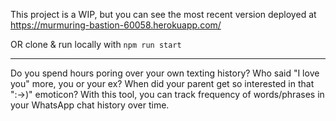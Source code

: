 This project is a WIP, but you can see the most recent version deployed at https://murmuring-bastion-60058.herokuapp.com/

OR clone & run locally with `npm run start`

---

Do you spend hours poring over your own texting history? Who said "I love you" more, you or your ex? When did your parent get so interested in that ":->)" emoticon? With this tool, you can track frequency of words/phrases in your WhatsApp chat history over time.
